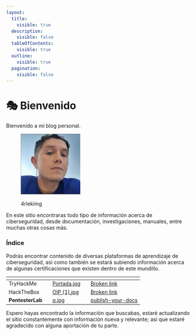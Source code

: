 ```yaml
---
layout:
  title:
    visible: true
  description:
    visible: false
  tableOfContents:
    visible: true
  outline:
    visible: true
  pagination:
    visible: false
---
```


# 🎭 Bienvenido

Bienvenido a mi blog personal.

<div align="left"><figure><img src=".gitbook/assets/Avatar.png" alt="" width="162"><figcaption><p>4rlekiing</p></figcaption></figure></div>

En este sitio encontraras todo tipo de información acerca de ciberseguridad, desde documentación, investigaciones, manuales, entre muchas otras cosas más.

### Índice

Podrás encontrar contenido de diversas plataformas de aprendizaje de ciberseguridad, así como también se estará subiendo información acerca de algunas certificaciones que existen dentro de este mundillo.

<table data-view="cards"><thead><tr><th></th><th></th><th data-hidden data-card-cover data-type="files"></th><th data-hidden></th><th data-hidden data-card-target data-type="content-ref"></th></tr></thead><tbody><tr><td>TryHackMe</td><td></td><td><a href=".gitbook/assets/Portada.jpg">Portada.jpg</a></td><td></td><td><a href="broken-reference">Broken link</a></td></tr><tr><td>HackTheBox</td><td></td><td><a href=".gitbook/assets/OIP (1).jpg">OIP (1).jpg</a></td><td></td><td><a href="broken-reference">Broken link</a></td></tr><tr><td><strong>PentesterLab</strong></td><td></td><td><a href=".gitbook/assets/q.jpg">q.jpg</a></td><td></td><td><a href="ciberseguridad/plataformas-de-aprendizaje/publish-your-docs/">publish-your-docs</a></td></tr></tbody></table>

Espero hayas encontrado la información que buscabas, estaré actualizando el sitio constantemente con información nueva y relevante; así que estaré agradecido con alguna aportación de tu parte.

